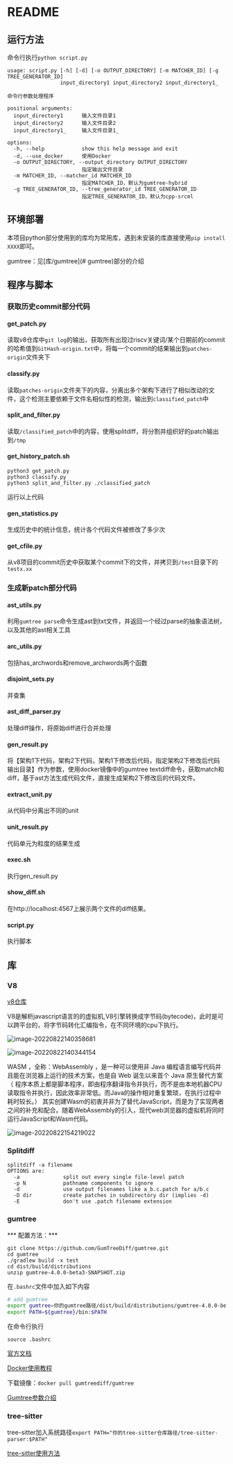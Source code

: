 # README

## 运行方法

命令行执行`python script.py`

```
usage: script.py [-h] [-d] [-o OUTPUT_DIRECTORY] [-m MATCHER_ID] [-g TREE_GENERATOR_ID]
                 input_directory1 input_directory2 input_directory1_

命令行参数处理程序

positional arguments:
  input_directory1      输入文件目录1
  input_directory2      输入文件目录2
  input_directory1_     输入文件目录1_

options:
  -h, --help            show this help message and exit
  -d, --use_docker      使用Docker
  -o OUTPUT_DIRECTORY, --output_directory OUTPUT_DIRECTORY
                        指定输出文件目录
  -m MATCHER_ID, --matcher_id MATCHER_ID
                        指定MATCHER_ID，默认为gumtree-hybrid
  -g TREE_GENERATOR_ID, --tree_generator_id TREE_GENERATOR_ID
                        指定TREE_GENERATOR_ID，默认为cpp-srcml
```

## 环境部署

本项目python部分使用到的库均为常用库，遇到未安装的库直接使用`pip install XXXX`即可。

gumtree：见[库/gumtree](# gumtree)部分的介绍

## 程序与脚本

### 获取历史commit部分代码

#### get_patch.py

读取v8仓库中`git log`的输出，获取所有出现过riscv关键词/某个日期前的commit的哈希值到`GitHash-origin.txt`中，将每一个commit的结果输出到`patches-origin`文件夹下

#### classify.py

读取`patches-origin`文件夹下的内容，分离出多个架构下进行了相似改动的文件，这个检测主要依赖于文件名相似性的检测，输出到`classified_patch`中

#### split_and_filter.py

读取`/classified_patch`中的内容，使用splitdiff，将分割并组织好的patch输出到`/tmp`

#### get_history_patch.sh

```shell
python3 get_patch.py
python3 classify.py
python3 split_and_filter.py ./classified_patch
```

运行以上代码

#### gen_statistics.py

生成历史中的统计信息，统计各个代码文件被修改了多少次

#### get_cfile.py

从v8项目的commit历史中获取某个commit下的文件，并拷贝到`/test`目录下的`testx.xx`

### 生成新patch部分代码

#### ast_utils.py

利用`gumtree parse`命令生成ast到txt文件，并返回一个经过parse的抽象语法树，以及其他的ast相关工具

#### arc_utils.py

包括has_archwords和remove_archwords两个函数

#### disjoint_sets.py

并查集

#### ast_diff_parser.py

处理diff操作，将原始diff进行合并处理

#### gen_result.py

将【架构1下代码，架构2下代码，架构1下修改后代码，指定架构2下修改后代码输出目录】作为参数，使用docker镜像中的gumtree textdiff命令，获取match和diff，基于ast方法生成代码文件，直接生成架构2下修改后的代码文件。

#### extract_unit.py

从代码中分离出不同的unit

#### unit_result.py

代码单元为粒度的结果生成

#### exec.sh

执行gen_result.py

#### show_diff.sh

在http://localhost:4567上展示两个文件的diff结果。

####  script.py

执行脚本

## 库

### V8

[v8仓库]( https://github.com/v8/v8.git)

V8是解析javascript语言的的虚拟机,V8引擎转换成字节码(bytecode)，此时是可以跨平台的，将字节码转化汇编指令，在不同环境的cpu下执行。

![image-20220822140358681](./img/image-20220822140358681.png)

![image-20220822140344154](./img/image-20220822140344154.png)

 WASM ，全称：WebAssembly ，是一种可以使用非 Java 编程语言编写代码并且能在浏览器上运行的技术方案，也是自 Web 诞生以来首个 Java 原生替代方案（ 程序本质上都是脚本程序，即由程序翻译指令并执行，而不是由本地机器CPU读取指令并执行，因此效率非常低。而Java的操作相对重复繁琐，在执行过程中耗时较长。）
 其实创建Wasm的初衷并非为了替代JavaScript，而是为了实现两者之间的补充和配合。随着WebAssembly的引入，现代web浏览器的虚拟机将同时运行JavaScript和Wasm代码。

![image-20220822154219022](./img/image-20220822154219022.png)

### Splitdiff

```
splitdiff -a filename
OPTIONS are:
  -a              split out every single file-level patch
  -p N            pathname components to ignore
  -d              use output filenames like a_b.c.patch for a/b.c
  -D dir          create patches in subdirectory dir (implies -d)
  -E              don't use .patch filename extension
```

### gumtree

*** 配置方法：***

```shell
git clone https://github.com/GumTreeDiff/gumtree.git
cd gumtree
./gradlew build -x test
cd dist/build/distributions
unzip gumtree-4.0.0-beta3-SNAPSHOT.zip
```

在`.bashrc`文件中加入如下内容

```bash
# add gumtree
export gumtree=你的gumtree路径/dist/build/distributions/gumtree-4.0.0-beta3-SNAPSHOT
export PATH=${gumtree}/bin:$PATH
```

在命令行执行

```shell
source .bashrc
```

[官方文档](https://github.com/GumTreeDiff/gumtree/wiki/Commands#overriding-properties)

[Docker使用教程](https://github.com/GumTreeDiff/gumtree/tree/main/docker)

下载镜像：`docker pull gumtreediff/gumtree`

[Gumtree参数介绍](https://github.com/GumTreeDiff/gumtree/blob/089b3d5aaddb1c31385862440e889f4b90776b85/core/src/main/java/com/github/gumtreediff/matchers/ConfigurationOptions.java#L58)

### tree-sitter

tree-sitter加入系统路径`export PATH="你的tree-sitter仓库路径/tree-sitter-parser:$PATH"`

[tree-sitter使用方法](https://blog.csdn.net/qq_38808667/article/details/128052617?spm=1001.2101.3001.6650.6&utm_medium=distribute.pc_relevant.none-task-blog-2%7Edefault%7EBlogCommendFromBaidu%7ERate-6-128052617-blog-128006684.235%5Ev38%5Epc_relevant_sort&depth_1-utm_source=distribute.pc_relevant.none-task-blog-2%7Edefault%7EBlogCommendFromBaidu%7ERate-6-128052617-blog-128006684.235%5Ev38%5Epc_relevant_sort&utm_relevant_index=12)
